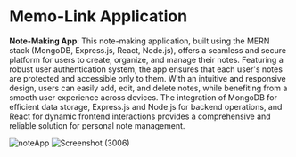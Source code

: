 # Memo-Link Application

**Note-Making App**: This note-making application, built using the MERN stack (MongoDB, Express.js, React, Node.js), offers a seamless and secure platform for users to create, organize, and manage their notes. Featuring a robust user authentication system, the app ensures that each user's notes are protected and accessible only to them. With an intuitive and responsive design, users can easily add, edit, and delete notes, while benefiting from a smooth user experience across devices. The integration of MongoDB for efficient data storage, Express.js and Node.js for backend operations, and React for dynamic frontend interactions provides a comprehensive and reliable solution for personal note management.

![noteApp](https://github.com/user-attachments/assets/9fb3bb0b-62f0-4572-aa4c-47350e237306)
![Screenshot (3006)](https://github.com/user-attachments/assets/4cd9b9b5-1a82-45e1-9ec0-e207a8e4d3ea)
